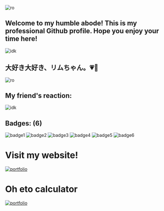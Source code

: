 ![ro](https://i.pinimg.com/736x/1b/15/49/1b1549d4484b0455c5e13a3c1d49cf00.jpg)

## Welcome to my humble abode! This is my professional Github profile. Hope you enjoy your time here!

![idk](https://64.media.tumblr.com/2730c606547fee824b23dce3aa8a670c/dca6c80d62b3750f-8b/s1280x1920/6ce17b3402adcf12237ca0d499adfefdea4c4643.gif)

## 大好き大好き、リムちゃん。💗💖
![ro](https://i.pinimg.com/736x/d2/91/13/d2911301a9b98a42971d050d51b07d04.jpg)

## My friend's reaction:
![idk](https://i.pinimg.com/736x/12/cc/52/12cc523c2488d28dc602bb1503d905c2.jpg)

## Badges: (6)
![badge1](https://i.pinimg.com/736x/14/5a/e0/145ae0481f327f47963e6206b5a06de0.jpg)
![badge2](https://i.pinimg.com/736x/d1/31/0e/d1310ea1d75a544264846fab9ab092aa.jpg)
![badge3](https://i.pinimg.com/736x/00/3d/3b/003d3b27647d3149009d7acb4084d059.jpg)
![badge4](https://i.pinimg.com/736x/c1/bb/91/c1bb9111ab9fa75b05be7508765df230.jpg)
![badge5](https://i.pinimg.com/736x/ab/ba/6a/abba6af28cf65db5488e56b0afd56dbc.jpg)
![badge6](https://i.pinimg.com/736x/21/60/c5/2160c5e24be436bb7ae53f4c4325377a.jpg)
# Visit my website!
[![portfolio](https://img.shields.io/badge/my%20website%20%3A0-%20%2372d9e8)
](https://1nks.github.io)

# Oh eto calculator
[![portfolio](https://img.shields.io/badge/calculator_here_%3AD-%23ae77ed)
](https://1nks.github.io/calculator)
